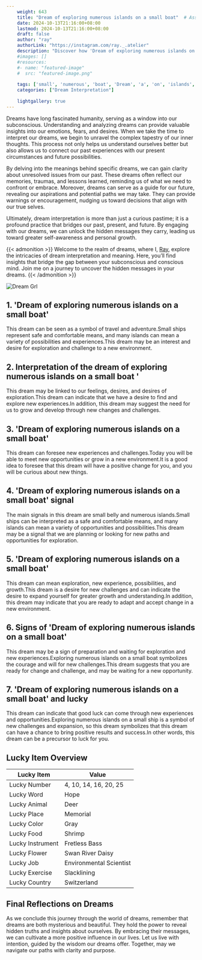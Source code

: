 ```yaml
---
    weight: 643
    title: "Dream of exploring numerous islands on a small boat"  # Assuming 'title' column exists
    date: 2024-10-13T21:16:00+08:00
    lastmod: 2024-10-13T21:16:00+08:00
    draft: false
    author: "ray"
    authorLink: "https://instagram.com/ray._.atelier"
    description: "Discover how 'Dream of exploring numerous islands on a small boat' can interpret your future and uncover its significant meanings in your life."
    #images: []
    #resources:
    #- name: "featured-image"
    #  src: "featured-image.png"
    
    tags: ['small', 'numerous', 'boat', 'Dream', 'a', 'on', 'islands', 'of', 'exploring']
    categories: ["Dream Interpretation"]
    
    lightgallery: true
---
```

    
Dreams have long fascinated humanity, serving as a window into our subconscious. Understanding and analyzing dreams can provide valuable insights into our emotions, fears, and desires. When we take the time to interpret our dreams, we begin to unravel the complex tapestry of our inner thoughts. This process not only helps us understand ourselves better but also allows us to connect our past experiences with our present circumstances and future possibilities.

By delving into the meanings behind specific dreams, we can gain clarity about unresolved issues from our past. These dreams often reflect our memories, traumas, and lessons learned, reminding us of what we need to confront or embrace. Moreover, dreams can serve as a guide for our future, revealing our aspirations and potential paths we may take. They can provide warnings or encouragement, nudging us toward decisions that align with our true selves.

Ultimately, dream interpretation is more than just a curious pastime; it is a profound practice that bridges our past, present, and future. By engaging with our dreams, we can unlock the hidden messages they carry, leading us toward greater self-awareness and personal growth.

{{< admonition >}}
Welcome to the realm of dreams, where I, [Ray](https://instagram.com/ray._.atelier), explore the intricacies of dream interpretation and meaning. Here, you’ll find insights that bridge the gap between your subconscious and conscious mind. Join me on a journey to uncover the hidden messages in your dreams.
{{< /admonition >}}

![Dream Grl](https://cdn.pixabay.com/photo/2017/11/02/03/35/gothic-2910057_1280.jpg "Dream Grl")

## 1. 'Dream of exploring numerous islands on a small boat'
This dream can be seen as a symbol of travel and adventure.Small ships represent safe and comfortable means, and many islands can mean a variety of possibilities and experiences.This dream may be an interest and desire for exploration and challenge to a new environment.

## 2. Interpretation of the dream of exploring numerous islands on a small boat '
This dream may be linked to our feelings, desires, and desires of exploration.This dream can indicate that we have a desire to find and explore new experiences.In addition, this dream may suggest the need for us to grow and develop through new changes and challenges.

## 3. 'Dream of exploring numerous islands on a small boat'
This dream can foresee new experiences and challenges.Today you will be able to meet new opportunities or grow in a new environment.It is a good idea to foresee that this dream will have a positive change for you, and you will be curious about new things.

## 4. 'Dream of exploring numerous islands on a small boat' signal
The main signals in this dream are small belly and numerous islands.Small ships can be interpreted as a safe and comfortable means, and many islands can mean a variety of opportunities and possibilities.This dream may be a signal that we are planning or looking for new paths and opportunities for exploration.

## 5. 'Dream of exploring numerous islands on a small boat'
This dream can mean exploration, new experience, possibilities, and growth.This dream is a desire for new challenges and can indicate the desire to expand yourself for greater growth and understanding.In addition, this dream may indicate that you are ready to adapt and accept change in a new environment.

## 6. Signs of 'Dream of exploring numerous islands on a small boat'
This dream may be a sign of preparation and waiting for exploration and new experiences.Exploring numerous islands on a small boat symbolizes the courage and will for new challenges.This dream suggests that you are ready for change and challenge, and may be waiting for a new opportunity.

## 7. 'Dream of exploring numerous islands on a small boat' and lucky
This dream can indicate that good luck can come through new experiences and opportunities.Exploring numerous islands on a small ship is a symbol of new challenges and expansion, so this dream symbolizes that this dream can have a chance to bring positive results and success.In other words, this dream can be a precursor to luck for you.

## Lucky Item Overview
| Lucky Item          | Value              |
|---------------|--------------------|
| Lucky Number        | 4, 10, 14, 16, 20, 25  |
| Lucky Word          | Hope |
| Lucky Animal        | Deer |
| Lucky Place         | Memorial     |
| Lucky Color         | Gray     |
| Lucky Food          | Shrimp      |
| Lucky Instrument    | Fretless Bass |
| Lucky Flower        | Swan River Daisy    |
| Lucky Job           | Environmental Scientist       |
| Lucky Exercise      | Slacklining  |
| Lucky Country       | Switzerland    |


##  Final Reflections on Dreams

As we conclude this journey through the world of dreams, remember that dreams are both mysterious and beautiful. They hold the power to reveal hidden truths and insights about ourselves. By embracing their messages, we can cultivate a more positive influence in our lives. Let us live with intention, guided by the wisdom our dreams offer. Together, may we navigate our paths with clarity and purpose.

